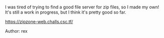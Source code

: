 I was tired of trying to find a good file server for zip files, so I made my own! It's still a work in progress, but I think it's pretty good so far.

https://zipzone-web.challs.csc.tf/

Author: rex
